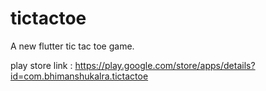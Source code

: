 # tictactoe

A new flutter tic tac toe game.

play store link : https://play.google.com/store/apps/details?id=com.bhimanshukalra.tictactoe
